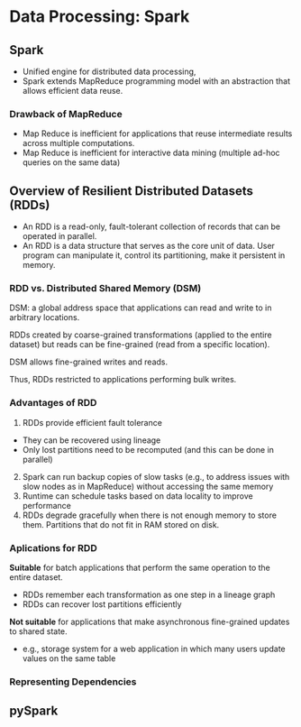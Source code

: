 # Data Processing: Spark

## Spark

- Unified engine for distributed data processing,
- Spark extends MapReduce programming model with an abstraction that allows efficient data reuse.

### Drawback of MapReduce

- Map Reduce is inefficient for applications that reuse intermediate results across multiple computations.
- Map Reduce is inefficient for interactive data mining (multiple ad-hoc queries on the same data)


## Overview of Resilient Distributed Datasets (RDDs)

- An RDD is a read-only, fault-tolerant collection of records that can be operated in parallel.
- An RDD is a data structure that serves as the core unit of data. User program can manipulate it, control its partitioning, make it persistent in memory.

### RDD vs. Distributed Shared Memory (DSM)

DSM: a global address space that applications can read and write to in arbitrary locations.

RDDs created by coarse-grained transformations (applied to the entire dataset) but reads can be fine-grained (read from a specific location).

DSM allows fine-grained writes and reads.

Thus, RDDs restricted to applications performing bulk writes.

### Advantages of RDD

1. RDDs provide efficient fault tolerance
  - They can be recovered using lineage
  - Only lost partitions need to be recomputed (and this can be done in parallel)
2. Spark can run backup copies of slow tasks (e.g., to address issues with slow nodes as in MapReduce) without accessing the same memory
3. Runtime can schedule tasks based on data locality to improve performance
4. RDDs degrade gracefully when there is not enough memory to store them. Partitions that do not fit in RAM stored on disk.

### Aplications for RDD

**Suitable** for batch applications that perform the same operation to the entire dataset.

- RDDs remember each transformation as one step in a lineage graph
- RDDs can recover lost partitions efficiently

**Not suitable** for applications that make asynchronous fine-grained updates to shared state.

- e.g., storage system for a web application in which many users update values on the same table

### Representing Dependencies



## pySpark

